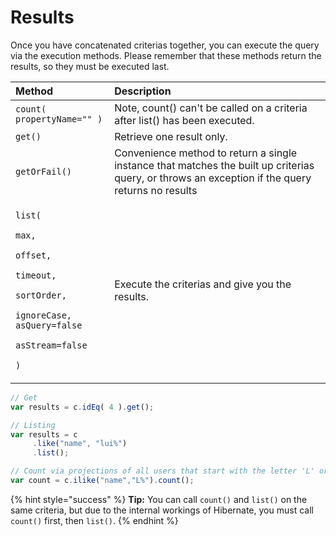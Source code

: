 # Results

Once you have concatenated criterias together, you can execute the query via the execution methods. Please remember that these methods return the results, so they must be executed last.

<table>
  <thead>
    <tr>
      <th style="text-align:left">Method</th>
      <th style="text-align:left">Description</th>
    </tr>
  </thead>
  <tbody>
    <tr>
      <td style="text-align:left"><code>count( propertyName=&quot;&quot; )</code>
      </td>
      <td style="text-align:left">Note, count() can&apos;t be called on a criteria after list() has been
        executed.</td>
    </tr>
    <tr>
      <td style="text-align:left"><code>get()</code>
      </td>
      <td style="text-align:left">Retrieve one result only.</td>
    </tr>
    <tr>
      <td style="text-align:left"><code>getOrFail()</code>
      </td>
      <td style="text-align:left">Convenience method to return a single instance that matches the built
        up criterias query, or throws an exception if the query returns no results</td>
    </tr>
    <tr>
      <td style="text-align:left">
        <p><code>list(</code>
        </p>
        <p><code>max, </code>
        </p>
        <p><code>offset, </code>
        </p>
        <p><code>timeout, </code>
        </p>
        <p><code>sortOrder, </code>
        </p>
        <p><code>ignoreCase, asQuery=false</code>
        </p>
        <p><code>asStream=false</code>
        </p>
        <p><code>)</code>
        </p>
      </td>
      <td style="text-align:left">Execute the criterias and give you the results.</td>
    </tr>
  </tbody>
</table>

```javascript
// Get
var results = c.idEq( 4 ).get();

// Listing
var results = c
     .like("name", "lui%")
     .list();

// Count via projections of all users that start with the letter 'L' or 'l' using case-insensitive-like
var count = c.ilike("name","L%").count();

```

{% hint style="success" %}
**Tip:**  You can call `count()` and `list()` on the same criteria, but due to the internal workings of Hibernate, you must call `count()` first, then `list()`.
{% endhint %}

